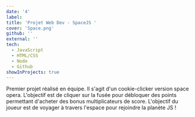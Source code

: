 ```yaml
---
date: '4'
label:
title: 'Projet Web Dev - SpaceJS '
cover: 'Space.png'
github: ''
external: ''
tech:
  - JavaScript
  - HTML/CSS
  - Node
  - Github
showInProjects: true
---
```


Premier projet réalisé en équipe. Il s'agit d'un cookie-clicker version space opera. L'objectif est de cliquer sur la fusée pour débloquer des points permettant d'acheter des bonus multiplicateurs de score. L'objectif du joueur est de voyager à travers l'espace pour rejoindre la planète JS !
